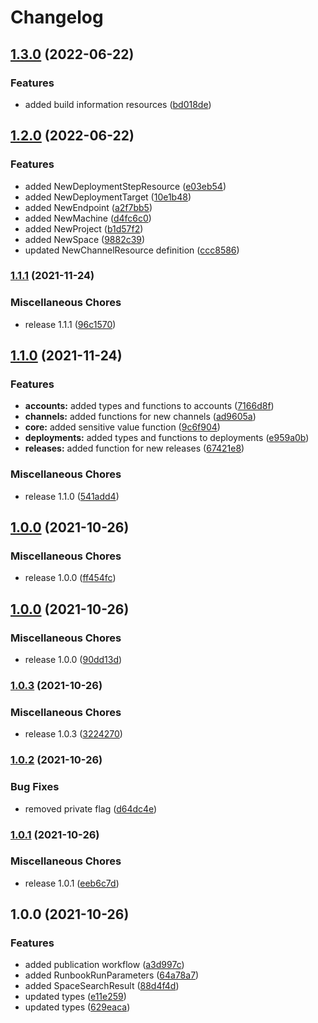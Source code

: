 # Changelog

## [1.3.0](https://github.com/OctopusDeploy/message-contracts.ts/compare/v1.2.0...v1.3.0) (2022-06-22)


### Features

* added build information resources ([bd018de](https://github.com/OctopusDeploy/message-contracts.ts/commit/bd018dea8121611faea83ea3dad79fc49068b533))

## [1.2.0](https://github.com/OctopusDeploy/message-contracts.ts/compare/v1.1.1...v1.2.0) (2022-06-22)


### Features

* added NewDeploymentStepResource ([e03eb54](https://github.com/OctopusDeploy/message-contracts.ts/commit/e03eb54cf09982c0d2eae74febb18032db3cb48c))
* added NewDeploymentTarget ([10e1b48](https://github.com/OctopusDeploy/message-contracts.ts/commit/10e1b48dc0c23ef6c670d62c412967e51bf4dde0))
* added NewEndpoint ([a2f7bb5](https://github.com/OctopusDeploy/message-contracts.ts/commit/a2f7bb57bb4c5a05163c102a90fd3f0e8d338548))
* added NewMachine ([d4fc6c0](https://github.com/OctopusDeploy/message-contracts.ts/commit/d4fc6c013957abc31893d1974f392af0d7403ac0))
* added NewProject ([b1d57f2](https://github.com/OctopusDeploy/message-contracts.ts/commit/b1d57f2a3bb663091755910d4042b3d90088e981))
* added NewSpace ([9882c39](https://github.com/OctopusDeploy/message-contracts.ts/commit/9882c398b6495e8f2ef13e03bae7195acb66f1b6))
* updated NewChannelResource definition ([ccc8586](https://github.com/OctopusDeploy/message-contracts.ts/commit/ccc8586d94a93a4b1efd19cf1642d9b11b39891f))

### [1.1.1](https://www.github.com/OctopusDeploy/message-contracts.ts/compare/v1.1.0...v1.1.1) (2021-11-24)


### Miscellaneous Chores

* release 1.1.1 ([96c1570](https://www.github.com/OctopusDeploy/message-contracts.ts/commit/96c1570e4f7de7ea18e30e5c240699464445544a))

## [1.1.0](https://www.github.com/OctopusDeploy/message-contracts.ts/compare/v1.0.0...v1.1.0) (2021-11-24)


### Features

* **accounts:** added types and functions to accounts ([7166d8f](https://www.github.com/OctopusDeploy/message-contracts.ts/commit/7166d8f48696bf1cfcf249773dd41a28b8c05c3a))
* **channels:** added functions for new channels ([ad9605a](https://www.github.com/OctopusDeploy/message-contracts.ts/commit/ad9605a568bc90583ef9ed3617d5833344ed000b))
* **core:** added sensitive value function ([9c6f904](https://www.github.com/OctopusDeploy/message-contracts.ts/commit/9c6f9043eaee87022e54ddb48d7e4339ecfd66fe))
* **deployments:** added types and functions to deployments ([e959a0b](https://www.github.com/OctopusDeploy/message-contracts.ts/commit/e959a0b1449fee2cd00f65135d2a79857b7416d3))
* **releases:** added function for new releases ([67421e8](https://www.github.com/OctopusDeploy/message-contracts.ts/commit/67421e8fe692318f378f10846c4b802d7feaa247))


### Miscellaneous Chores

* release 1.1.0 ([541add4](https://www.github.com/OctopusDeploy/message-contracts.ts/commit/541add4dee659ad20ba8f009a8c9f410885355b2))

## [1.0.0](https://www.github.com/OctopusDeploy/message-contracts.ts/compare/v1.0.0...v1.0.0) (2021-10-26)


### Miscellaneous Chores

* release 1.0.0 ([ff454fc](https://www.github.com/OctopusDeploy/message-contracts.ts/commit/ff454fcaa6f12d61a64f8c7029abffe8bfabe97f))

## [1.0.0](https://www.github.com/OctopusDeploy/message-contracts.ts/compare/v1.0.3...v1.0.0) (2021-10-26)


### Miscellaneous Chores

* release 1.0.0 ([90dd13d](https://www.github.com/OctopusDeploy/message-contracts.ts/commit/90dd13dcd24a715474fbde46ced989b2bba7ac4d))

### [1.0.3](https://www.github.com/OctopusDeploy/message-contracts.ts/compare/v1.0.2...v1.0.3) (2021-10-26)


### Miscellaneous Chores

* release 1.0.3 ([3224270](https://www.github.com/OctopusDeploy/message-contracts.ts/commit/3224270c06366428c50e8552c90cb9f3f4f2f80e))

### [1.0.2](https://www.github.com/OctopusDeploy/message-contracts.ts/compare/v1.0.1...v1.0.2) (2021-10-26)


### Bug Fixes

* removed private flag ([d64dc4e](https://www.github.com/OctopusDeploy/message-contracts.ts/commit/d64dc4e1db27ae29775d5fe33aa4eca33f00a114))

### [1.0.1](https://www.github.com/OctopusDeploy/message-contracts.ts/compare/v1.0.0...v1.0.1) (2021-10-26)


### Miscellaneous Chores

* release 1.0.1 ([eeb6c7d](https://www.github.com/OctopusDeploy/message-contracts.ts/commit/eeb6c7dcf515da3745d49de4d362b39d6ab20b2d))

## 1.0.0 (2021-10-26)


### Features

* added publication workflow ([a3d997c](https://www.github.com/OctopusDeploy/message-contracts.ts/commit/a3d997ccc7411442daf1f86d29df96d0f9c14d44))
* added RunbookRunParameters ([64a78a7](https://www.github.com/OctopusDeploy/message-contracts.ts/commit/64a78a7722602f655236867c73c7a55c11ff698c))
* added SpaceSearchResult ([88d4f4d](https://www.github.com/OctopusDeploy/message-contracts.ts/commit/88d4f4dab0fe8bc215d64232298e521ef3380c62))
* updated types ([e11e259](https://www.github.com/OctopusDeploy/message-contracts.ts/commit/e11e25936530da019ee5d3025264a90d56c4c436))
* updated types ([629eaca](https://www.github.com/OctopusDeploy/message-contracts.ts/commit/629eacabcdf6816893c970db58831b85a3c0a807))
